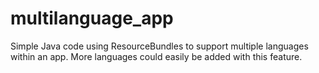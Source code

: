 # multilanguage_app
Simple Java code using ResourceBundles to support multiple languages within an app. More languages could easily be added with this feature.
